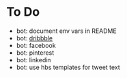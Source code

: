 # To Do

- bot: document env vars in README
- bot: [dribbble](http://developer.dribbble.com/v2/)
- bot: facebook
- bot: pinterest
- bot: linkedin
- bot: use hbs templates for tweet text
